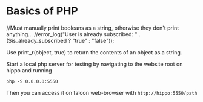 # Basics of PHP

//Must manually print booleans as a string, otherwise they don't print anything...
//error_log("User is already subscribed: " . ($is_already_subscribed ? "true" : "false"));

Use print_r(object, true) to return the contents of an object as a string.

Start a local php server for testing by navigating to the website root on hippo and running
```
php -S 0.0.0.0:5550
```
Then you can access it on falcon web-browser with `http://hippo:5550/path`
